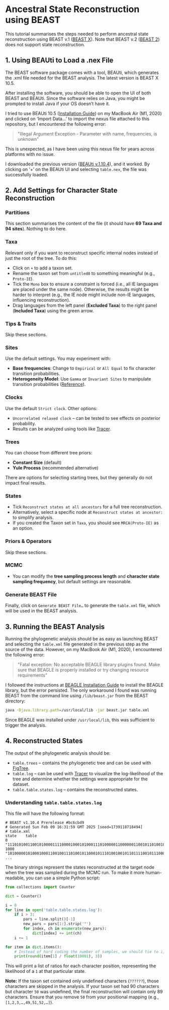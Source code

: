 # Ancestral State Reconstruction using BEAST

This tutorial summarises the steps needed to perform ancestral state reconstruction using BEAST v.1 ([BEAST X](https://beast.community)). Note that BEAST v.2 ([BEAST 2](http://www.beast2.org)) does not support state reconstruction.

## 1. Using BEAUti to Load a .nex File

The BEAST software package comes with a tool, BEAUti, which generates the .xml file needed for the BEAST analysis. The latest version is BEAST X 10.5.

After installing the software, you should be able to open the UI of both BEAST and BEAUti. Since the software relies on Java, you might be prompted to install Java if your OS doesn’t have it.

I tried to use BEAUti 10.5 ([Installation Guide](http://beast.community/installing)) on my MacBook Air (M1, 2020) and clicked on ‘Import Data…’ to import the nexus file attached to this repository, but I encountered the following error:

> "Illegal Argument Exception - Parameter with name, frequencies, is unknown"

This is unexpected, as I have been using this nexus file for years across platforms with no issue.

I downloaded the previous version ([BEAUti v.1.10.4](https://github.com/beast-dev/beast-mcmc/releases/tag/v1.10.4)), and it worked. By clicking on ‘+’ on the BEAUti UI and selecting `table.nex`, the file was successfully loaded.

## 2. Add Settings for Character State Reconstruction

### Partitions
This section summarises the content of the file (it should have **69 Taxa and 94 sites**). Nothing to do here.

### Taxa
Relevant only if you want to reconstruct specific internal nodes instead of just the root of the tree. To do this:

- Click on `+` to add a taxon set.
- Rename the taxon set from `untitled0` to something meaningful (e.g., `Proto-IE`).
- Tick the `Mono` box to ensure a constraint is forced (i.e., all IE languages are placed under the same node). Otherwise, the results might be harder to interpret (e.g., the IE node might include non-IE languages, influencing reconstruction).
- Drag languages from the left panel (**Excluded Taxa**) to the right panel (**Included Taxa**) using the green arrow.

### Tips & Traits
Skip these sections.

### Sites
Use the default settings. You may experiment with:
- **Base frequencies**: Change to `Empirical` or `All Equal` to fix character transition probabilities.
- **Heterogeneity Model**: Use `Gamma` or `Invariant Sites` to manipulate transition probabilities ([Reference](http://www.bioinf.man.ac.uk/resources/phase/manual/node81.html)).

### Clocks
Use the default `Strict clock`. Other options:
- `Uncorrelated relaxed clock` – can be tested to see effects on posterior probability.
- Results can be analyzed using tools like [Tracer](https://beast.community/tracer).

### Trees
You can choose from different tree priors:
- **Constant Size** (default)
- **Yule Process** (recommended alternative)

There are options for selecting starting trees, but they generally do not impact final results.

### States
- Tick `Reconstruct states at all ancestors` for a full tree reconstruction.
- Alternatively, select a specific node at `Reconstruct states at ancestor:` to simplify analysis.
- If you created the Taxon set in `Taxa`, you should see `MRCA(Proto-IE)` as an option.

### Priors & Operators
Skip these sections.

### MCMC
- You can modify the **tree sampling process length** and **character state sampling frequency**, but default settings are reasonable.

### Generate BEAST File
Finally, click on `Generate BEAST File…` to generate the `table.xml` file, which will be used in the BEAST analysis.

## 3. Running the BEAST Analysis

Running the phylogenetic analysis should be as easy as launching BEAST and selecting the `table.xml` file generated in the previous step as the source of the data. However, on my MacBook Air (M1, 2020), I encountered the following error:

> "Fatal exception: No acceptable BEAGLE library plugins found. Make sure that BEAGLE is properly installed or try changing resource requirements"

I followed the instructions at [BEAGLE Installation Guide](https://beast.community/beagle) to install the BEAGLE library, but the error persisted. The only workaround I found was running BEAST from the command line using `/lib/beast.jar` from the BEAST directory:

```sh
java -Djava.library.path=/usr/local/lib -jar beast.jar table.xml
```

Since BEAGLE was installed under `/usr/local/lib`, this was sufficient to trigger the analysis.

## 4. Reconstructed States

The output of the phylogenetic analysis should be:

- `table.trees` – contains the phylogenetic tree and can be used with [FigTree](https://beast.community/figtree).
- `table.log` – can be used with [Tracer](https://beast.community/tracer) to visualize the log-likelihood of the tree and determine whether the settings were appropriate for the dataset.
- `table.table.states.log` – contains the reconstructed states.

### Understanding `table.table.states.log`

This file will have the following format:

```
# BEAST v1.10.4 Prerelease #bc6cbd9
# Generated Sun Feb 09 16:31:59 GMT 2025 [seed=1739118718494]
# table.xml
state	 table
0	    "111010100110010100001111000010001010001110100000110000001100101101001000100011111101110001100"
1000	"101000001010001000110010011101001011000101110100100101101111001011100001000111001110101011110"
...
```

The binary strings represent the states reconstructed at the target node when the tree was sampled during the MCMC run. To make it more human-readable, you can use a simple Python script:

```python
from collections import Counter

dict = Counter()

i = 0
for line in open('table.table.states.log'):
    if i > 3:
        pars = line.split()[-1]
        new_pars = pars[1:].strip('"')
        for index, ch in enumerate(new_pars):
            dict[index] += int(ch)
    i += 1

for item in dict.items():
    # Instead of hard coding the number of samples, we should tie to i, since the number of samples should always be i-4
    print(round(item[1] / float(10001), 3))
```

This will print a list of ratios for each character position, representing the likelihood of a `1` at that particular state.

**Note:** If the taxon set contained only undefined characters (`??????`), those characters are skipped in the analysis. If your taxon set had 90 characters but character `50` was undefined, the final reconstruction will contain only 89 characters. Ensure that you remove `50` from your positional mapping (e.g., `[1,2,3,…,49,51,52,…]`).
